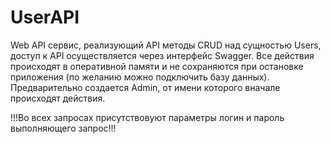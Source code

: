 # UserAPI
Web API сервис, реализующий API методы CRUD над сущностью Users, доступ к API осуществляется через интерфейс Swagger.
Все действия происходят в оперативной памяти и не сохраняются при остановке приложения (по желанию можно подключить базу данных).
Предварительно создается Admin, от имени которого вначале происходят действия.

!!!Во всех запросах присутствовуют параметры логин и пароль выполняющего запрос!!!
